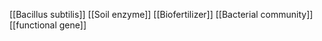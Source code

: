 [[Bacillus subtilis]]
[[Soil enzyme]]
[[Biofertilizer]]
[[Bacterial community]]
[[functional gene]]
